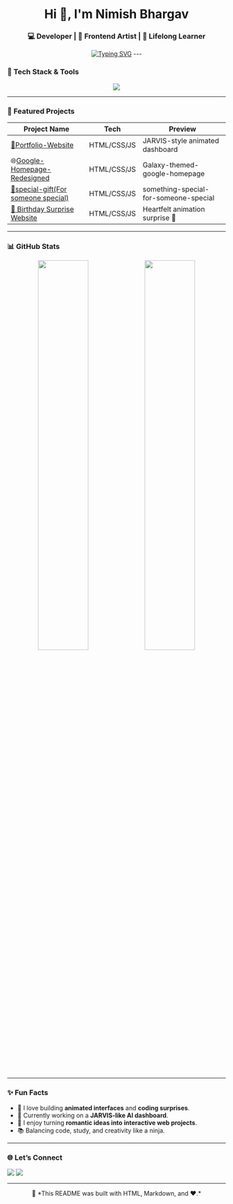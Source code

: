 <h1 align="center">Hi 👋, I'm Nimish Bhargav</h1>
<h3 align="center">💻 Developer | 🎨 Frontend Artist | 🚀 Lifelong Learner</h3>

<p align="center">
<a href="https://git.io/typing-svg"><img src="https://readme-typing-svg.demolab.com?font=Fira+Code&pause=1000&color=00FFAA&center=true&vCenter=true&width=435&lines=Turning+ideas+into+code+%F0%9F%92%A1;Rafting+interactive+web+experience;Building+AI-Powered+Projects." alt="Typing SVG" /></a>
---

### 🔧 Tech Stack & Tools

<p align="center">
  <img src="https://skillicons.dev/icons?i=html,css,js,python,github,vscode" />
</p>

---

### 🚀 Featured Projects

| Project Name | Tech | Preview |
|--------------|------|---------|
| [📂Portfolio-Website](https://nimish-bhargav.vercel.app/)| HTML/CSS/JS | JARVIS-style animated dashboard |
| 🌐[Google-Homepage-Redesigned](https://google-homepage-lovat-chi.vercel.app/) | HTML/CSS/JS |Galaxy-themed-google-homepage |
| [🎁special-gift(For someone special)](https://something-special-bay.vercel.app/) |HTML/CSS/JS | something-special-for-someone-special |
| [🎂 Birthday Surprise Website](https://birthday-lime-theta.vercel.app/) | HTML/CSS/JS | Heartfelt animation surprise 💖 |

---

### 📊 GitHub Stats

<p align="center">
  <img width="48%" src="https://github-readme-stats.vercel.app/api?username=Nimishbhargav&show_icons=true&theme=tokyonight" />
  <img width="48%" src="https://github-readme-streak-stats.herokuapp.com?user=Nimishbhargav&theme=tokyonight" />
</p>

---

### ✨ Fun Facts
- 🌌 I love building **animated interfaces** and **coding surprises**.
- 🧠 Currently working on a **JARVIS-like AI dashboard**.
- 🧩 I enjoy turning **romantic ideas into interactive web projects**.
- 📚 Balancing code, study, and creativity like a ninja.

---

### 🌐 Let’s Connect

<p align="center
<a href="https://www.instagram.com/nimish_bhargav/#"><img src="https://img.shields.io/badge/Instagram-pink?style=for-the-badge&logo=instagram" /></a>
  <a href="mailto:nimishbhargav.dev@gmail.com"><img src="https://img.shields.io/badge/Gmail-red?style=for-the-badge&logo=gmail" /></a>
</p>

---

<p align="center">
  🧠 *This README was built with HTML, Markdown, and ❤️.*
</p>
